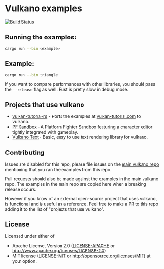 # Vulkano examples

[![Build Status](https://travis-ci.org/vulkano-rs/vulkano-examples.svg?branch=master)](https://travis-ci.org/vulkano-rs/vulkano-examples)

## Running the examples:

```sh
cargo run --bin <example>
```

## Example:

```sh
cargo run --bin triangle
```

If you want to compare performances with other libraries, you should pass the `--release` flag as
well. Rust is pretty slow in debug mode.

## Projects that use vulkano

*   [vulkan-tutorial-rs](https://github.com/bwasty/vulkan-tutorial-rs) - Ports the examples at [vulkan-tutorial.com](https://vulkan-tutorial.com/) to vulkano.
*   [PF Sandbox](https://github.com/rukai/PF_Sandbox) - A Platform Fighter Sandbox featuring a character editor tightly integrated with gameplay.
*   [Vulkano Text](https://github.com/rukai/vulkano-text) - Basic, easy to use text rendering library for vulkano.

## Contributing

Issues are disabled for this repo, please file issues on the [main vulkano repo](https://github.com/vulkano-rs/vulkano) mentioning that you ran the examples from this repo.

Pull requests should also be made against the examples in the main vulkano repo.
The examples in the main repo are copied here when a breaking release occurs.

However if you know of an external open-source project that uses vulkano, is functional and is useful as a reference.
Feel free to make a PR to this repo adding it to the list of "projects that use vulkano".

## License

Licensed under either of
 * Apache License, Version 2.0 ([LICENSE-APACHE](LICENSE-APACHE) or http://www.apache.org/licenses/LICENSE-2.0)
 * MIT license ([LICENSE-MIT](LICENSE-MIT) or http://opensource.org/licenses/MIT)
at your option.
